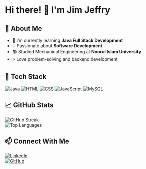 # Hi there! 👋 I'm Jim Jeffry  

## 🚀 About Me  
- 🔭 I’m currently learning **Java Full Stack Development**  
- 💡 Passionate about **Software Development**  
- 📚 Studied Mechanical Engineering at **Noorul Islam University**  
- ⚡ Love problem-solving and backend development  

## 🔨 Tech Stack  
![Java](https://img.shields.io/badge/Java-ED8B00?style=for-the-badge&logo=java&logoColor=white)
![HTML](https://img.shields.io/badge/HTML-E34F26?style=for-the-badge&logo=html5&logoColor=white)
![CSS](https://img.shields.io/badge/CSS-1572B6?style=for-the-badge&logo=css3&logoColor=white)
![JavaScript](https://img.shields.io/badge/JavaScript-F7DF1E?style=for-the-badge&logo=javascript&logoColor=black)
![MySQL](https://img.shields.io/badge/MySQL-4479A1?style=for-the-badge&logo=mysql&logoColor=white)

## 📈 GitHub Stats  
![GitHub Streak](https://github-readme-streak-stats.herokuapp.com/?user=Jim-Jeffry&theme=dark&hide_border=true)  
![Top Languages](https://github-readme-stats.vercel.app/api/top-langs/?username=Jim-Jeffry&layout=compact&theme=dark)  

## 📫 Connect With Me  
[![LinkedIn](https://img.shields.io/badge/LinkedIn-0A66C2?style=for-the-badge&logo=linkedin&logoColor=white)](https://www.linkedin.com/in/jim-jeffry/)  
[![GitHub](https://img.shields.io/badge/GitHub-100000?style=for-the-badge&logo=github&logoColor=white)](https://github.com/Jim-Jeffry)  

